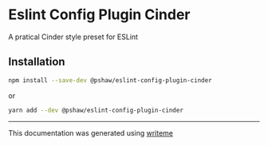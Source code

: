 # Eslint Config Plugin Cinder

A pratical Cinder style preset for ESLint

## Installation

```bash
npm install --save-dev @pshaw/eslint-config-plugin-cinder
```
or
```bash
yarn add --dev @pshaw/eslint-config-plugin-cinder
```

---
This documentation was generated using [writeme](https://www.npmjs.com/package/@writeme/core)
